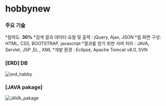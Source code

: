 # hobbynew

### 주요 기술
*참여도: **30%**
*검색 결과 데이터 요철 및 출력 : jQuery, Ajax, JSON
*윕 화면 구성: HTML, CSS, BOOTSTRAP, javascript
*결과를 얻기 위한 서버 처리 : JAVA, Servlet, JSP ,EL , XML
*개발 환경 : Eclipse, Apache Tomcat v8.0, SVN




### [ERD] DB 

![erd_habby](https://user-images.githubusercontent.com/17943275/41738686-480a2376-7582-11e8-930f-ed815f1ca86c.png)



### [JAVA pakage]

![JAVA_pakage](https://user-images.githubusercontent.com/17943275/41798811-9e9a15c0-765e-11e8-995d-e34adcbd249e.png)

